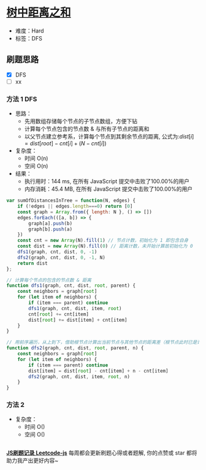 # [树中距离之和](https://leetcode-cn.com/problems/sum-of-distances-in-tree/)

- 难度：Hard
- 标签：DFS

## 刷题思路

- [x] DFS
- [ ] xx

### 方法 1 DFS

- 思路：
    - 先用数组存储每个节点的子节点数组，方便下钻
    - 计算每个节点包含的节点数 & 与所有子节点的距离和
    - 以父节点建立参考系，计算每个节点到其剩余节点的距离, 公式为:$dist[i]=dist[root]−cnt[i]+(N−cnt[i])$
- 复杂度：
    - 时间 O(n)
    - 空间 O(n)
- 结果：
    - 执行用时：144 ms, 在所有 JavaScript 提交中击败了100.00%的用户
    - 内存消耗：45.4 MB, 在所有 JavaScript 提交中击败了100.00%的用户

``` js
var sumOfDistancesInTree = function(N, edges) {
    if (!edges || edges.length===0) return [0]
    const graph = Array.from({ length: N }, () => [])
    edges.forEach(([a, b]) => {
        graph[a].push(b)
        graph[b].push(a)
    })
    const cnt = new Array(N).fill(1) // 节点计数，初始化为 1 即包含自身
    const dist = new Array(N).fill(0) // 距离计数，未开始计算故初始化为 0
    dfs1(graph, cnt, dist, 0, -1)
    dfs2(graph, cnt, dist, 0, -1, N)
    return dist
};

// 计算每个节点的包含的节点数 & 距离
function dfs1(graph, cnt, dist, root, parent) {
    const neighbors = graph[root]
    for (let item of neighbors) {
        if (item === parent) continue
        dfs1(graph, cnt, dist, item, root)
        cnt[root] += cnt[item]
        dist[root] += dist[item] + cnt[item]
    }
}

// 用前序遍历，从上到下，借助根节点计算出当前节点与其他节点的距离差（根节点此时已是计算完毕的）
function dfs2(graph, cnt, dist, root, parent, n) {
    const neighbors = graph[root]
    for (let item of neighbors) {
        if (item === parent) continue
        dist[item] = dist[root] - cnt[item] + n - cnt[item]
        dfs2(graph, cnt, dist, item, root, n)
    }
}
```

### 方法 2

- 复杂度：
    - 时间 O()
    - 空间 O()

``` js

```

**[JS刷题记录 Leetcode-js](https://github.com/Nodreame/leetcode-js)** 每周都会更新刷题心得或者题解, 你的点赞或 star 都将助力我产出更好内容~
